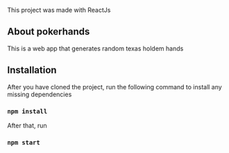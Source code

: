 This project was made with ReactJs

## About pokerhands

This is a web app that generates random texas holdem hands

## Installation

After you have cloned the project, run the following command to install any missing dependencies

### `npm install`
After that, run 

### `npm start`


